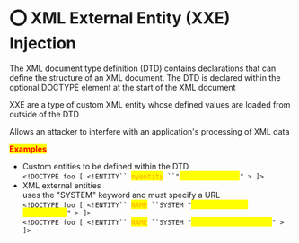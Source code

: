 # ⭕ XML External Entity (XXE) Injection

The XML document type definition (DTD) contains declarations that can define the structure of an XML document. The DTD is declared within the optional DOCTYPE element at the start of the XML document

XXE are a type of custom XML entity whose defined values are loaded from outside of the DTD

Allows an attacker to interfere with an application's processing of XML data

<mark style="color:red;">**Examples**</mark>

* Custom entities to be defined within the DTD\
  `<!DOCTYPE foo [ <!ENTITY`` `<mark style="color:orange;">`myentity`</mark>` ``"`<mark style="color:yellow;">`my entity value`</mark>`" > ]>`&#x20;
* XML external entities\
  uses the "SYSTEM" keyword and must specify a URL\
  `<!DOCTYPE foo [ <!ENTITY`` `<mark style="color:orange;">`NAME`</mark>` ``SYSTEM "`<mark style="color:yellow;">`http://normal-website.com`</mark>`" > ]>`\
  `<!DOCTYPE foo [ <!ENTITY`` `<mark style="color:orange;">`NAME`</mark>` ``SYSTEM "`<mark style="color:yellow;">`file:///path/to/file`</mark>`" > ]>`&#x20;
